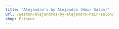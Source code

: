 ```yaml
---
title: "Alejandro’s by Alejandro (Hair Salon)"
url: /weston/alejandros-by-alejandro-hair-salon/
shop: Friseur
---
```

